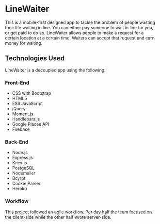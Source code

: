 # LineWaiter
This is a mobile-first designed app to tackle the problem of people wasting their life waiting in line. You can either pay someone to wait in line for you, or get paid to do so. LineWaiter allows people to make a request for a certain location at a certain time. Waiters can accept that request and earn money for waiting.

## Technologies Used
LineWaiter is a decoupled app using the following:

### Front-End
* CSS with Bootstrap
* HTML5
* ES6 JavaScript
* jQuery
* Moment.js
* Handlebars.js
* Google Places API
* Firebase

### Back-End
* Node.js
* Express.js
* Knex.js
* PostgeSQL
* Nodemailer
* Bcyrpt
* Cookie Parser
* Heroku

### Workflow

This project followed an agile workflow. Per day half the team focused on the client-side while the other half wrote server-side.
